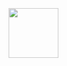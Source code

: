 <div id="header" align="center">
  <img src="[https://media.giphy.com/media/M9gbBd9nbDrOTu1Mqx/giphy.gif](https://giphy.com/embed/jdPMeyv9rn0hZHh8n9)" width="100"/>
</div>

